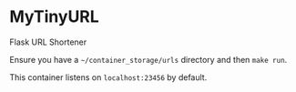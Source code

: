 # MyTinyURL
Flask URL Shortener

Ensure you have a `~/container_storage/urls` directory and then `make run`.

This container listens on `localhost:23456`
by default.
